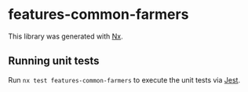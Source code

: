 # features-common-farmers

This library was generated with [Nx](https://nx.dev).

## Running unit tests

Run `nx test features-common-farmers` to execute the unit tests via [Jest](https://jestjs.io).
